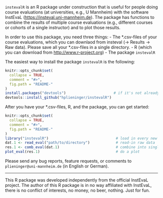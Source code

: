 <!-- README.md is generated from README.Rmd. Please edit that file -->
`instevalR` is an R package under construction that is useful for people doing course evaluations (at universities, e.g., U Mannheim) with the software InstEvaL (<https://insteval.uni-mannheim.de>). The package has functions to combine the results of multiple course evaluations (e.g., different courses or cohorts of a single instructor) and to plot those results.

In order to use this package, you need three things: - The *.csv-files of your course evaluations, which you can downlaod from insteval (-\> Results -\> Raw data). Please save all your *.csv-files in a single directory. - R (which you can download from <http://www.r-project.org>) - The package `instevalR`

The easiest way to install the package `instevalR` is the following:

``` r
knitr::opts_chunk$set(
  collapse = TRUE,
  comment = "#>",
  fig.path = "README-"
)
install.packages("devtools")                      # if it's not already installed
devtools::install_github("hplieninger/instevalR")
```

After you have your \*.csv-files, R, and the package, you can get started:

``` r
knitr::opts_chunk$set(
  collapse = TRUE,
  comment = "#>",
  fig.path = "README-"
)
library("instevalR")                               # load in every new R session
dat.1 <- read_eval("path/to/directory")            # read-in raw data
res.1 <- comb_eval(dat.1)                          # combine into single object
plot_eval(res.1)                                   # do a plot
```

Please send any bug reports, feature requests, or comments to `plieninger@uni-mannheim.de` (in English or German).

------------------------------------------------------------------------

This R package was developed independently from the official InstEvaL project. The author of this R package is in no way affiliated with InstEvaL, there is no conflict of interests, no money, no beer, nothing. Just for fun.
